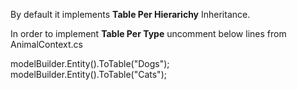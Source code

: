 By default it implements **Table Per Hierarichy** Inheritance.

In order to implement **Table Per Type** uncomment below lines from AnimalContext.cs

modelBuilder.Entity<Dog>().ToTable("Dogs");
modelBuilder.Entity<Cat>().ToTable("Cats");
